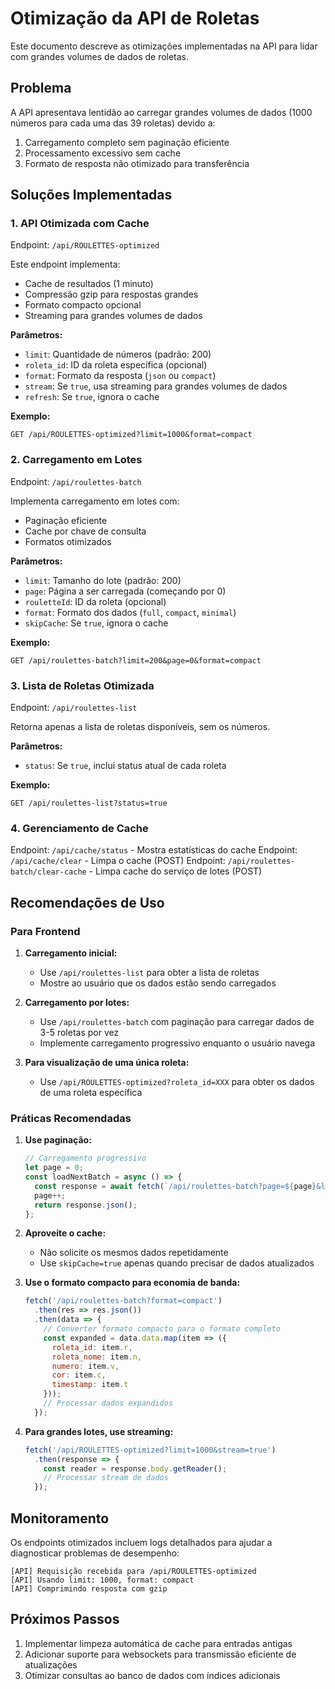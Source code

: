 # Otimização da API de Roletas

Este documento descreve as otimizações implementadas na API para lidar com grandes volumes de dados de roletas.

## Problema

A API apresentava lentidão ao carregar grandes volumes de dados (1000 números para cada uma das 39 roletas) devido a:

1. Carregamento completo sem paginação eficiente
2. Processamento excessivo sem cache
3. Formato de resposta não otimizado para transferência

## Soluções Implementadas

### 1. API Otimizada com Cache

Endpoint: `/api/ROULETTES-optimized`

Este endpoint implementa:
- Cache de resultados (1 minuto)
- Compressão gzip para respostas grandes
- Formato compacto opcional
- Streaming para grandes volumes de dados

**Parâmetros:**
- `limit`: Quantidade de números (padrão: 200)
- `roleta_id`: ID da roleta específica (opcional)
- `format`: Formato da resposta (`json` ou `compact`)
- `stream`: Se `true`, usa streaming para grandes volumes de dados
- `refresh`: Se `true`, ignora o cache

**Exemplo:**
```
GET /api/ROULETTES-optimized?limit=1000&format=compact
```

### 2. Carregamento em Lotes

Endpoint: `/api/roulettes-batch`

Implementa carregamento em lotes com:
- Paginação eficiente
- Cache por chave de consulta
- Formatos otimizados

**Parâmetros:**
- `limit`: Tamanho do lote (padrão: 200)
- `page`: Página a ser carregada (começando por 0)
- `rouletteId`: ID da roleta (opcional)
- `format`: Formato dos dados (`full`, `compact`, `minimal`)
- `skipCache`: Se `true`, ignora o cache

**Exemplo:**
```
GET /api/roulettes-batch?limit=200&page=0&format=compact
```

### 3. Lista de Roletas Otimizada

Endpoint: `/api/roulettes-list`

Retorna apenas a lista de roletas disponíveis, sem os números.

**Parâmetros:**
- `status`: Se `true`, inclui status atual de cada roleta

**Exemplo:**
```
GET /api/roulettes-list?status=true
```

### 4. Gerenciamento de Cache

Endpoint: `/api/cache/status` - Mostra estatísticas do cache
Endpoint: `/api/cache/clear` - Limpa o cache (POST)
Endpoint: `/api/roulettes-batch/clear-cache` - Limpa cache do serviço de lotes (POST)

## Recomendações de Uso

### Para Frontend

1. **Carregamento inicial:**
   - Use `/api/roulettes-list` para obter a lista de roletas
   - Mostre ao usuário que os dados estão sendo carregados

2. **Carregamento por lotes:**
   - Use `/api/roulettes-batch` com paginação para carregar dados de 3-5 roletas por vez
   - Implemente carregamento progressivo enquanto o usuário navega

3. **Para visualização de uma única roleta:**
   - Use `/api/ROULETTES-optimized?roleta_id=XXX` para obter os dados de uma roleta específica

### Práticas Recomendadas

1. **Use paginação:**
   ```javascript
   // Carregamento progressivo
   let page = 0;
   const loadNextBatch = async () => {
     const response = await fetch(`/api/roulettes-batch?page=${page}&limit=200`);
     page++;
     return response.json();
   };
   ```

2. **Aproveite o cache:**
   - Não solicite os mesmos dados repetidamente
   - Use `skipCache=true` apenas quando precisar de dados atualizados

3. **Use o formato compacto para economia de banda:**
   ```javascript
   fetch('/api/roulettes-batch?format=compact')
     .then(res => res.json())
     .then(data => {
       // Converter formato compacto para o formato completo
       const expanded = data.data.map(item => ({
         roleta_id: item.r,
         roleta_nome: item.n,
         numero: item.v,
         cor: item.c,
         timestamp: item.t
       }));
       // Processar dados expandidos
     });
   ```

4. **Para grandes lotes, use streaming:**
   ```javascript
   fetch('/api/ROULETTES-optimized?limit=1000&stream=true')
     .then(response => {
       const reader = response.body.getReader();
       // Processar stream de dados
     });
   ```

## Monitoramento

Os endpoints otimizados incluem logs detalhados para ajudar a diagnosticar problemas de desempenho:

```
[API] Requisição recebida para /api/ROULETTES-optimized
[API] Usando limit: 1000, format: compact
[API] Comprimindo resposta com gzip
```

## Próximos Passos

1. Implementar limpeza automática de cache para entradas antigas
2. Adicionar suporte para websockets para transmissão eficiente de atualizações
3. Otimizar consultas ao banco de dados com índices adicionais 